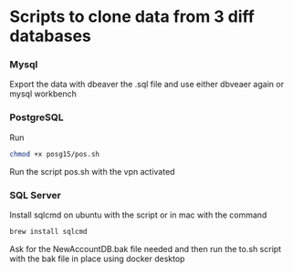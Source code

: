 # Scripts to clone data from 3 diff databases



### Mysql

Export the data with dbeaver the .sql file and use either dbveaer again or mysql workbench

### PostgreSQL

Run
```bash
chmod +x posg15/pos.sh
```

Run the script pos.sh with the vpn activated

### SQL Server

Install sqlcmd on ubuntu with the script or in mac with the command

```bash
brew install sqlcmd
```

Ask for the NewAccountDB.bak file needed and then run the to.sh script with the bak file in place using docker desktop